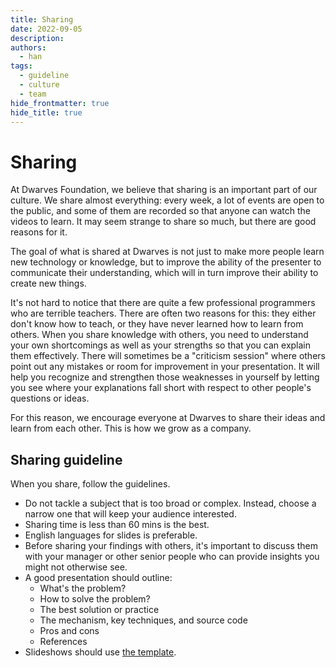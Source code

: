 ```yaml
---
title: Sharing
date: 2022-09-05
description: 
authors:
  - han 
tags: 
  - guideline
  - culture
  - team
hide_frontmatter: true
hide_title: true
---
```

# Sharing
At Dwarves Foundation, we believe that sharing is an important part of our culture. We share almost everything: every week, a lot of events are open to the public, and some of them are recorded so that anyone can watch the videos to learn. It may seem strange to share so much, but there are good reasons for it.

The goal of what is shared at Dwarves is not just to make more people learn new technology or knowledge, but to improve the ability of the presenter to communicate their understanding, which will in turn improve their ability to create new things.

It's not hard to notice that there are quite a few professional programmers who are terrible teachers. There are often two reasons for this: they either don't know how to teach, or they have never learned how to learn from others. When you share knowledge with others, you need to understand your own shortcomings as well as your strengths so that you can explain them effectively. There will sometimes be a "criticism session" where others point out any mistakes or room for improvement in your presentation. It will help you recognize and strengthen those weaknesses in yourself by letting you see where your explanations fall short with respect to other people's questions or ideas.

For this reason, we encourage everyone at Dwarves to share their ideas and learn from each other. This is how we grow as a company.

## Sharing guideline
When you share, follow the guidelines.
- Do not tackle a subject that is too broad or complex. Instead, choose a narrow one that will keep your audience interested.
- Sharing time is less than 60 mins is the best.
- English languages for slides is preferable.
- Before sharing your findings with others, it's important to discuss them with your manager or other senior people who can provide insights you might not otherwise see.
- A good presentation should outline:
  - What's the problem?
  - How to solve the problem?
  - The best solution or practice
  - The mechanism, key techniques, and source code
  - Pros and cons
  - References
- Slideshows should use [the template](https://docs.google.com/presentation/d/14n3DFDkroCTWx3y3GutLc8Ous3RWgza9_gi784tGmMo).
